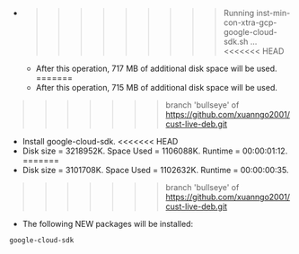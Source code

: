 * >>>>>>>>> Running inst-min-con-xtra-gcp-google-cloud-sdk.sh ...
<<<<<<< HEAD
  * After this operation, 717 MB of additional disk space will be used.
=======
  * After this operation, 715 MB of additional disk space will be used.
>>>>>>> branch 'bullseye' of https://github.com/xuanngo2001/cust-live-deb.git
  * Install google-cloud-sdk.
<<<<<<< HEAD
  * Disk size = 3218952K. Space Used = 1106088K. Runtime = 00:00:01:12.
=======
  * Disk size = 3101708K. Space Used = 1102632K. Runtime = 00:00:00:35.
>>>>>>> branch 'bullseye' of https://github.com/xuanngo2001/cust-live-deb.git
  * The following NEW packages will be installed:
  ```bash
google-cloud-sdk
  ```
